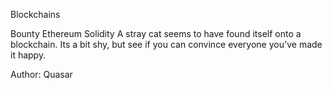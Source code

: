Blockchains

Bounty
Ethereum
Solidity
A stray cat seems to have found itself onto a blockchain. Its a bit shy, but see if you can convince everyone you've made it happy.

Author: Quasar
